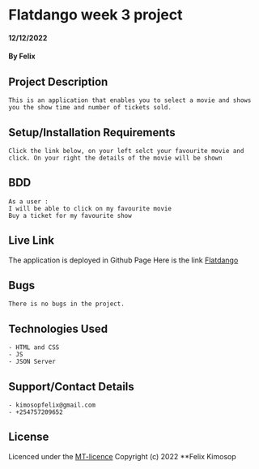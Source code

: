 # Flatdango week 3 project
#### 12/12/2022
#### By Felix

## Project Description
    This is an application that enables you to select a movie and shows you the show time and number of tickets sold.

## Setup/Installation Requirements
    Click the link below, on your left selct your favourite movie and click. On your right the details of the movie will be shown

## BDD
    As a user :
    I will be able to click on my favourite movie
    Buy a ticket for my favourite show

## Live Link
The application is deployed in Github Page
Here is the link [Flatdango](https://felixkimosop.github.io/Flatdango-code-challenge-week-3/)

## Bugs
    There is no bugs in the project.

## Technologies Used
    - HTML and CSS
    - JS
    - JSON Server

## Support/Contact Details
    - kimosopfelix@gmail.com
    - +254757209652

## License
Licenced under the [MT-licence](https://github.com/kips90/ReadmeIntro/blob/master/license) Copyright (c) 2022 **Felix Kimosop
